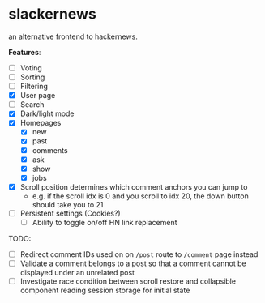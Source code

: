 # slackernews

an alternative frontend to hackernews.

**Features**:

- [ ] Voting
- [ ] Sorting
- [ ] Filtering
- [x] User page
- [ ] Search
- [x] Dark/light mode
- [x] Homepages 
   - [x] new 
   - [x] past 
   - [x] comments 
   - [x] ask 
   - [x] show 
   - [x] jobs
- [x] Scroll position determines which comment anchors you can jump to
   - e.g. if the scroll idx is 0 and you scroll to idx 20, the down button should take you to 21
- [ ] Persistent settings (Cookies?)
    - [ ] Ability to toggle on/off HN link replacement

TODO:

- [ ] Redirect comment IDs used on on `/post` route to `/comment` page instead
- [ ] Validate a comment belongs to a post so that a comment cannot be displayed under an unrelated post
- [ ] Investigate race condition between scroll restore and collapsible component reading session storage for initial state
